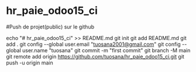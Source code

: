 # hr_paie_odoo15_ci
#Push de projet(public) sur le github 

echo "# hr_paie_odoo15_ci" >> README.md
git init
git add README.md
git add .
git config --global user.email "tuosana2001@gmail.com"
git config --global user.name "tuosana"
git commit -m "first commit"
git branch -M main
git remote add origin https://github.com/tuosana/hr_paie_odoo15_ci.git
git push -u origin main
